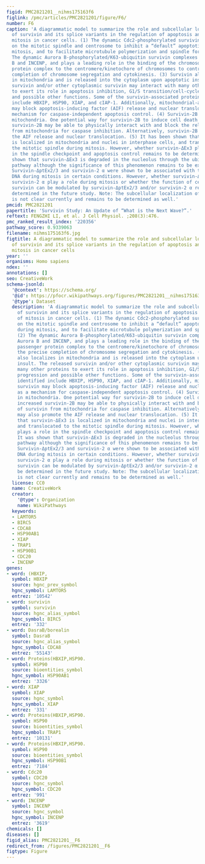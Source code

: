 ```yaml
---
figid: PMC2821201__nihms175163f6
figlink: /pmc/articles/PMC2821201/figure/F6/
number: F6
caption: 'A diagrammatic model to summarize the role and subcellular localization
  of survivin and its splice variants in the regulation of apoptosis and control of
  mitosis in cancer cells. (1) The dynamic Cdc2-phosphorylated survivin localizes
  on the mitotic spindle and centrosome to inhibit a “default” apoptotic pathway during
  mitosis, and to facilitate microtubule polymerization and spindle formation. (2)
  The dynamic Aurora B-phosphorylated/K63-ubiquitin survivin complexes with Aurora
  B and INCENP, and plays a leading role in the binding of the chromosomal passenger
  protein complex to the centromere/kinetochore of chromosomes to control the precise
  completion of chromosome segregation and cytokinesis. (3) Survivin also localizes
  in mitochondria and is released into the cytoplasm upon apoptotic insult. The released
  survivin and/or other cytoplasmic survivin may interact with many other proteins
  to exert its role in apoptosis inhibition, G1/S transition/cell-cycle progression
  and possible other functions. Some of the survivin-associated proteins identified
  include HBXIP, HSP90, XIAP, and cIAP-1. Additionally, mitochondrial-associated survivin
  may block apoptosis-inducing factor (AIF) release and nuclear translocation as a
  mechanism for caspase-independent apoptosis control. (4) Survivin-2B localizes in
  mitochondria. One potential way for survivin-2B to induce cell death is that increased
  survivin-2B may be able to physically interact with and block the release of survivin
  from mitochondria for caspase inhibition. Alternatively, survivin-2B may also promote
  the AIF release and nuclear translocation. (5) It has been shown that survivin-ΔEx3
  is localized in mitochondria and nuclei in interphase cells, and translocated to
  the mitotic spindle during mitosis. However, whether survivin-ΔEx3 plays a role
  in the spindle checkpoint and apoptosis control remains to be determined. It was
  shown that survivin-ΔEx3 is degraded in the nucleolus through the ubiquitination
  pathway although the significance of this phenomenon remains to be explored. (6)
  Survivin-ΔptEx2/3 and survivin-2 α were shown to be associated with the chromosomal
  DNA during mitosis in certain conditions. However, whether survivin-ΔptEx2/3 and
  survivin-2 α play a role during mitosis or whether the function of centromere-associated
  survivin can be modulated by survivin-ΔptEx2/3 and/or survivin-2 α remains to be
  determined in the future study. Note: The subcellular localization of survivin-3B
  is not clear currently and remains to be determined as well.'
pmcid: PMC2821201
papertitle: 'Survivin Study: An Update of “What is the Next Wave?”.'
reftext: FENGZHI LI, et al. J Cell Physiol. ;208(3):476.
pmc_ranked_result_index: '220356'
pathway_score: 0.9339063
filename: nihms175163f6.jpg
figtitle: A diagrammatic model to summarize the role and subcellular localization
  of survivin and its splice variants in the regulation of apoptosis and control of
  mitosis in cancer cells
year: ''
organisms: Homo sapiens
ndex: ''
annotations: []
seo: CreativeWork
schema-jsonld:
  '@context': https://schema.org/
  '@id': https://pfocr.wikipathways.org/figures/PMC2821201__nihms175163f6.html
  '@type': Dataset
  description: 'A diagrammatic model to summarize the role and subcellular localization
    of survivin and its splice variants in the regulation of apoptosis and control
    of mitosis in cancer cells. (1) The dynamic Cdc2-phosphorylated survivin localizes
    on the mitotic spindle and centrosome to inhibit a “default” apoptotic pathway
    during mitosis, and to facilitate microtubule polymerization and spindle formation.
    (2) The dynamic Aurora B-phosphorylated/K63-ubiquitin survivin complexes with
    Aurora B and INCENP, and plays a leading role in the binding of the chromosomal
    passenger protein complex to the centromere/kinetochore of chromosomes to control
    the precise completion of chromosome segregation and cytokinesis. (3) Survivin
    also localizes in mitochondria and is released into the cytoplasm upon apoptotic
    insult. The released survivin and/or other cytoplasmic survivin may interact with
    many other proteins to exert its role in apoptosis inhibition, G1/S transition/cell-cycle
    progression and possible other functions. Some of the survivin-associated proteins
    identified include HBXIP, HSP90, XIAP, and cIAP-1. Additionally, mitochondrial-associated
    survivin may block apoptosis-inducing factor (AIF) release and nuclear translocation
    as a mechanism for caspase-independent apoptosis control. (4) Survivin-2B localizes
    in mitochondria. One potential way for survivin-2B to induce cell death is that
    increased survivin-2B may be able to physically interact with and block the release
    of survivin from mitochondria for caspase inhibition. Alternatively, survivin-2B
    may also promote the AIF release and nuclear translocation. (5) It has been shown
    that survivin-ΔEx3 is localized in mitochondria and nuclei in interphase cells,
    and translocated to the mitotic spindle during mitosis. However, whether survivin-ΔEx3
    plays a role in the spindle checkpoint and apoptosis control remains to be determined.
    It was shown that survivin-ΔEx3 is degraded in the nucleolus through the ubiquitination
    pathway although the significance of this phenomenon remains to be explored. (6)
    Survivin-ΔptEx2/3 and survivin-2 α were shown to be associated with the chromosomal
    DNA during mitosis in certain conditions. However, whether survivin-ΔptEx2/3 and
    survivin-2 α play a role during mitosis or whether the function of centromere-associated
    survivin can be modulated by survivin-ΔptEx2/3 and/or survivin-2 α remains to
    be determined in the future study. Note: The subcellular localization of survivin-3B
    is not clear currently and remains to be determined as well.'
  license: CC0
  name: CreativeWork
  creator:
    '@type': Organization
    name: WikiPathways
  keywords:
  - LAMTOR5
  - BIRC5
  - CDCA8
  - HSP90AB1
  - XIAP
  - TRAP1
  - HSP90B1
  - CDC20
  - INCENP
genes:
- word: (HBXIP,
  symbol: HBXIP
  source: hgnc_prev_symbol
  hgnc_symbol: LAMTOR5
  entrez: '10542'
- word: survivin
  symbol: survivin
  source: hgnc_alias_symbol
  hgnc_symbol: BIRC5
  entrez: '332'
- word: DasraB/borealin
  symbol: DasraB
  source: hgnc_alias_symbol
  hgnc_symbol: CDCA8
  entrez: '55143'
- word: Proteins(HBXIP,HSP90.
  symbol: HSP90
  source: bioentities_symbol
  hgnc_symbol: HSP90AB1
  entrez: '3326'
- word: XIAP
  symbol: XIAP
  source: hgnc_symbol
  hgnc_symbol: XIAP
  entrez: '331'
- word: Proteins(HBXIP,HSP90.
  symbol: HSP90
  source: bioentities_symbol
  hgnc_symbol: TRAP1
  entrez: '10131'
- word: Proteins(HBXIP,HSP90.
  symbol: HSP90
  source: bioentities_symbol
  hgnc_symbol: HSP90B1
  entrez: '7184'
- word: Cdc20
  symbol: CDC20
  source: hgnc_symbol
  hgnc_symbol: CDC20
  entrez: '991'
- word: INCENP
  symbol: INCENP
  source: hgnc_symbol
  hgnc_symbol: INCENP
  entrez: '3619'
chemicals: []
diseases: []
figid_alias: PMC2821201__F6
redirect_from: /figures/PMC2821201__F6
figtype: Figure
---
```

